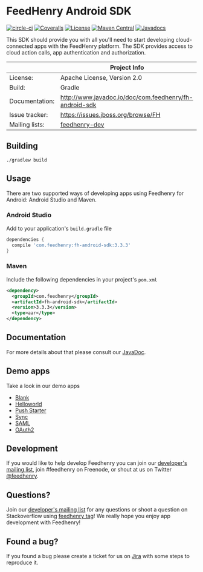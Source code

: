 # FeedHenry Android SDK

[![circle-ci](https://img.shields.io/circleci/project/github/feedhenry/fh-android-sdk/master.svg)](https://circleci.com/gh/feedhenry/fh-android-sdk)
[![Coveralls](https://img.shields.io/coveralls/feedhenry/fh-android-sdk/master.svg)](https://coveralls.io/github/feedhenry/fh-android-sdk)
[![License](https://img.shields.io/badge/-Apache%202.0-blue.svg)](http://www.apache.org/licenses/LICENSE-2.0)
[![Maven Central](https://img.shields.io/maven-central/v/com.feedhenry/fh-android-sdk.svg)](http://search.maven.org/#search%7Cga%7C1%7Cfh-android-sdk)
[![Javadocs](http://www.javadoc.io/badge/com.feedhenry/fh-android-sdk.svg?color=blue)](http://www.javadoc.io/doc/com.feedhenry/fh-android-sdk)

This SDK should provide you with all you'll need to start developing cloud-connected apps with the FeedHenry platform. The SDK provides access to cloud action calls, app authentication and authorization.

|                 | Project Info                                                 |
| --------------- | ------------------------------------------------------------ |
| License:        | Apache License, Version 2.0                                  |
| Build:          | Gradle                                                       |
| Documentation:  | http://www.javadoc.io/doc/com.feedhenry/fh-android-sdk       |
| Issue tracker:  | https://issues.jboss.org/browse/FH                           |
| Mailing lists:  | [feedhenry-dev](http://feedhenry-dev.2363497.n4.nabble.com/) |

## Building

```shell
./gradlew build
```

## Usage

There are two supported ways of developing apps using Feedhenry for Android: Android Studio and Maven.

### Android Studio

Add to your application's `build.gradle` file

```groovy
dependencies {
  compile 'com.feedhenry:fh-android-sdk:3.3.3'
}
```

### Maven

Include the following dependencies in your project's `pom.xml`

```xml
<dependency>
  <groupId>com.feedhenry</groupId>
  <artifactId>fh-android-sdk</artifactId>
  <version>3.3.3</version>
  <type>aar</type>
</dependency>
```

## Documentation

For more details about that please consult our [JavaDoc](http://www.javadoc.io/doc/com.feedhenry/fh-android-sdk).

## Demo apps

Take a look in our demo apps

* [Blank](https://github.com/feedhenry-templates/blank-android-gradle)
* [Helloworld](https://github.com/feedhenry-templates/helloworld-android-gradle)
* [Push Starter](https://github.com/feedhenry-templates/pushstarter-android-app)
* [Sync](https://github.com/feedhenry-templates/sync-android-app)
* [SAML](https://github.com/feedhenry-templates/saml-android-app)
* [OAuth2](https://github.com/feedhenry-templates/oauth-android-app)

## Development

If you would like to help develop Feedhenry you can join our [developer's mailing list](http://feedhenry-dev.2363497.n4.nabble.com/), join #feedhenry on Freenode, or shout at us on Twitter [@feedhenry](https://twitter.com/feedhenry).

## Questions?

Join our [developer's mailing list](http://feedhenry-dev.2363497.n4.nabble.com/) for any questions or shoot a question on Stackoverflow using [feedhenry tag](http://stackoverflow.com/questions/tagged/feedhenry)! We really hope you enjoy app development with Feedhenry!

## Found a bug?

If you found a bug please create a ticket for us on [Jira](https://issues.jboss.org/browse/FH) with some steps to reproduce it.